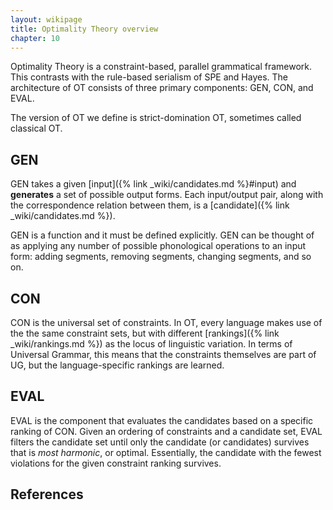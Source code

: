 ```yaml
---
layout: wikipage
title: Optimality Theory overview
chapter: 10
---
```


Optimality Theory is a constraint-based, parallel grammatical framework. This contrasts with the rule-based serialism of SPE and Hayes. The architecture of OT consists of three primary components: GEN, CON, and EVAL.

The version of OT we define is strict-domination OT, sometimes called classical OT. 

## GEN

GEN takes a given [input]({% link _wiki/candidates.md %}#input) and **generates** a set of possible output forms. Each input/output pair, along with the correspondence relation between them, is a [candidate]({% link _wiki/candidates.md %}).

GEN is a function and it must be defined explicitly. GEN can be thought of as applying any number of possible phonological operations to an input form: adding segments, removing segments, changing segments, and so on. 

## CON

CON is the universal set of constraints. In OT, every language makes use of the the same constraint sets, but with different [rankings]({% link _wiki/rankings.md %}) as the locus of linguistic variation. In terms of Universal Grammar, this means that the constraints themselves are part of UG, but the language-specific rankings are learned. 

## EVAL

EVAL is the component that evaluates the candidates based on a specific ranking of CON. Given an ordering of constraints and a candidate set, EVAL filters the candidate set until only the candidate (or candidates) survives that is *most harmonic*, or optimal. Essentially, the candidate with the fewest violations for the given constraint ranking survives. 


## References